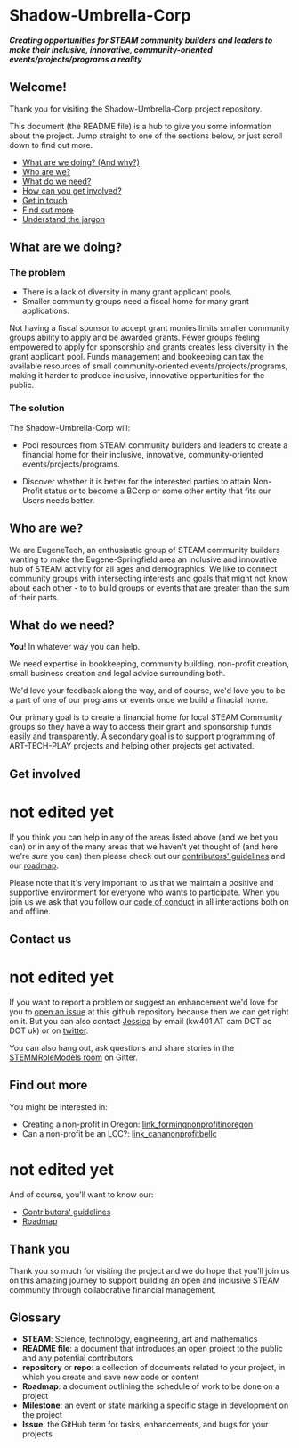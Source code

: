 # Shadow-Umbrella-Corp

***Creating opportunities for STEAM community builders and leaders to make their inclusive, innovative, community-oriented events/projects/programs a reality***

## Welcome!

Thank you for visiting the Shadow-Umbrella-Corp project repository.

This document (the README file) is a hub to give you some information about the project. Jump straight to one of the sections below, or just scroll down to find out more.

* [What are we doing? (And why?)](#what-are-we-doing)
* [Who are we?](#who-are-we)
* [What do we need?](#what-do-we-need)
* [How can you get involved?](#get-involved)
* [Get in touch](#contact-us)
* [Find out more](#find-out-more)
* [Understand the jargon](#glossary)

## What are we doing?

### The problem

* There is a lack of diversity in many grant applicant pools.
* Smaller community groups need a fiscal home for many grant applications.

Not having a fiscal sponsor to accept grant monies limits smaller community groups ability to apply and be awarded grants. Fewer groups feeling empowered to apply for sponsorship and grants creates less diversity in the grant applicant pool. Funds management and bookeeping can tax the available resources of small community-oriented events/projects/programs, making it harder to produce inclusive, innovative opportunities for the public.

### The solution

The Shadow-Umbrella-Corp will:

* Pool resources from STEAM community builders and leaders to create a financial home for their inclusive, innovative, community-oriented events/projects/programs.

* Discover whether it is better for the interested parties to attain Non-Profit status or to become a BCorp or some other entity that fits our Users needs better.

## Who are we?

We are EugeneTech, an enthusiastic group of STEAM community builders wanting to make the Eugene-Springfield area an inclusive and innovative hub of STEAM activity for all ages and demographics. We like to connect community groups with intersecting interests and goals that might not know about each other - to to build groups or events that are greater than the sum of their parts.

## What do we need?

**You**! In whatever way you can help.

We need expertise in bookkeeping, community building, non-profit creation, small business creation and legal advice surrounding both.

We'd love your feedback along the way, and of course, we'd love you to be a part of one of our programs or events once we build a finacial home.

Our primary goal is to create a financial home for local STEAM Community groups so they have a way to access their grant and sponsorship funds easily and transparently. A secondary goal is to support programming of ART-TECH-PLAY projects and helping other projects get activated.


## Get involved
# not edited yet
If you think you can help in any of the areas listed above (and we bet you can) or in any of the many areas that we haven't yet thought of (and here we're *sure* you can) then please check out our [contributors' guidelines](CONTRIBUTING.md) and our [roadmap](../../issues/1).

Please note that it's very important to us that we maintain a positive and supportive environment for everyone who wants to participate. When you join us we ask that you follow our [code of conduct](CODE_OF_CONDUCT.md) in all interactions both on and offline.


## Contact us
# not edited yet
If you want to report a problem or suggest an enhancement we'd love for you to [open an issue](../../issues) at this github repository because then we can get right on it. But you can also contact [Jessica][link_Jessica] by email (kw401 AT cam DOT ac DOT uk) or on [twitter](https://twitter.com/kirstie_j).

You can also hang out, ask questions and share stories in the [STEMMRoleModels room](https://gitter.im/KirstieJane/STEMMRoleModels) on Gitter.

## Find out more

You might be interested in:

* Creating a non-profit in Oregon: [link_formingnonprofitinoregon]
* Can a non-profit be an LCC?: [link_cananonprofitbellc]
# not edited yet
And of course, you'll want to know our:

* [Contributors' guidelines](CONTRIBUTING.md)
* [Roadmap](../../issues/1)


## Thank you

Thank you so much for visiting the project and we do hope that you'll join us on this amazing journey to support building an open and inclusive STEAM community through collaborative financial management.

## Glossary

* **STEAM**: Science, technology, engineering, art and mathematics
* **README file**: a document that introduces an open project to the public and any potential contributors
* **repository** or **repo**: a collection of documents related to your project, in which you create and save new code or content
* **Roadmap**: a document outlining the schedule of work to be done on a project
* **Milestone**: an event or state marking a specific stage in development on the project
* **Issue**: the GitHub term for tasks, enhancements, and bugs for your projects


[link_formingnonprofitinoregon]: https://www.nolo.com/legal-encyclopedia/forming-nonprofit-corporation-oregon-36083.html
[link_cananonprofitbellc]: https://www.upcounsel.com/can-a-non-profit-be-an-llc
[link_Jessica]: https://github.com/jessicabob 
